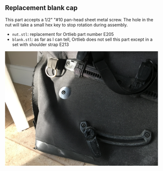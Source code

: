 ## Replacement blank cap
This part accepts a 1/2" "#10 pan-head sheet metal screw. The hole in the nut will take a small hex 
key to stop rotation during assembly.

- `nut.stl`: replacement for Ortlieb part number E205  
- `blank.stl`: as far as I can tell, Ortlieb does not sell this part except in a set with shoulder strap E213

![demonstration](C93B17BC-6158-453C-81AD-2D2295B1B56C.jpeg)